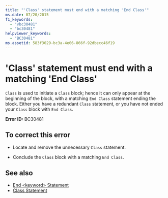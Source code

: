 ```yaml
---
title: "'Class' statement must end with a matching 'End Class'"
ms.date: 07/20/2015
f1_keywords: 
  - "vbc30481"
  - "bc30481"
helpviewer_keywords: 
  - "BC30481"
ms.assetid: 583f3029-bc3a-4e06-866f-92dbecc46f19
---
```

# 'Class' statement must end with a matching 'End Class'
`Class` is used to initiate a `Class` block; hence it can only appear at the beginning of the block, with a matching `End Class` statement ending the block. Either you have a redundant `Class` statement, or you have not ended your `Class` block with `End Class`.  
  
 **Error ID:** BC30481  
  
## To correct this error  
  
- Locate and remove the unnecessary `Class` statement.  
  
- Conclude the `Class` block with a matching `End Class`.  
  
## See also

- [End \<keyword> Statement](../statements/end-keyword-statement.md)
- [Class Statement](../statements/class-statement.md)
